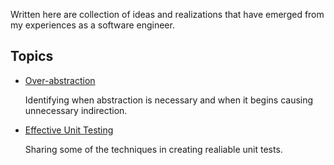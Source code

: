Written here are collection of ideas and realizations that have emerged from my experiences as a software engineer.

## Topics

- [Over-abstraction](https://github.com/netervati/collected-thoughts/blob/main/OVER-ABSTRACTION.md)

  Identifying when abstraction is necessary and when it begins causing unnecessary indirection.

- [Effective Unit Testing](https://github.com/netervati/collected-thoughts/blob/main/EFFECTIVE-UNIT-TESTING.md)

  Sharing some of the techniques in creating realiable unit tests.

